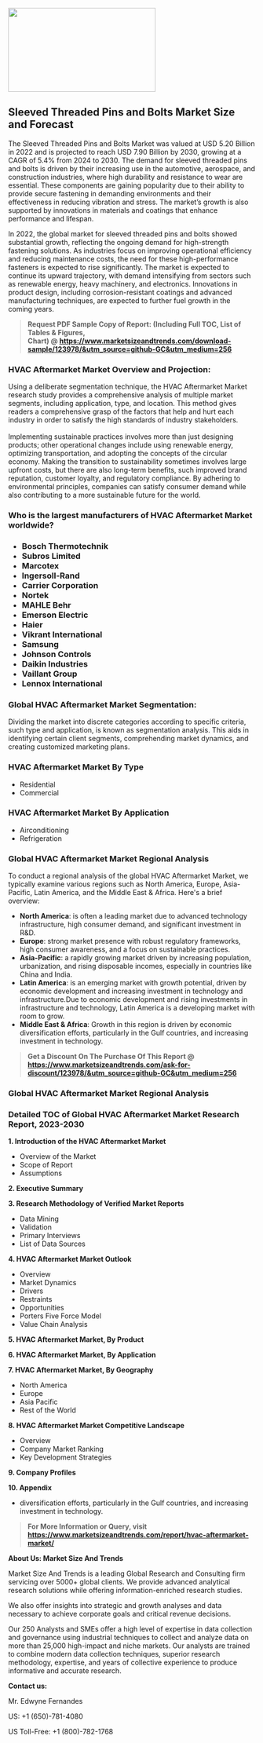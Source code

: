 <p><img class="alignnone size-medium wp-image-20088" src="https://ffe5etoiles.com/wp-content/uploads/2024/12/MST1-300x171.png" alt="" width="300" height="171" /></p><h2>Sleeved Threaded Pins and Bolts Market Size and Forecast</h2><p>The Sleeved Threaded Pins and Bolts Market was valued at USD 5.20 Billion in 2022 and is projected to reach USD 7.90 Billion by 2030, growing at a CAGR of 5.4% from 2024 to 2030. The demand for sleeved threaded pins and bolts is driven by their increasing use in the automotive, aerospace, and construction industries, where high durability and resistance to wear are essential. These components are gaining popularity due to their ability to provide secure fastening in demanding environments and their effectiveness in reducing vibration and stress. The market’s growth is also supported by innovations in materials and coatings that enhance performance and lifespan.</p><p>In 2022, the global market for sleeved threaded pins and bolts showed substantial growth, reflecting the ongoing demand for high-strength fastening solutions. As industries focus on improving operational efficiency and reducing maintenance costs, the need for these high-performance fasteners is expected to rise significantly. The market is expected to continue its upward trajectory, with demand intensifying from sectors such as renewable energy, heavy machinery, and electronics. Innovations in product design, including corrosion-resistant coatings and advanced manufacturing techniques, are expected to further fuel growth in the coming years.</p></p><blockquote id="" class=""><strong>Request PDF Sample Copy of Report: (Including Full TOC, List of Tables &amp; Figures, Chart)&nbsp;@&nbsp;<strong><a href="https://www.marketsizeandtrends.com/download-sample/123978/&utm_source=github-GC&utm_medium=256" target="_blank">https://www.marketsizeandtrends.com/download-sample/123978/&utm_source=github-GC&utm_medium=256</a></strong></strong></blockquote><h3 id="" class="">HVAC Aftermarket Market&nbsp;Overview and Projection:</h3><p id="" class="">Using a deliberate segmentation technique, the HVAC Aftermarket Market research study provides a comprehensive analysis of multiple market segments, including application, type, and location. This method gives readers a comprehensive grasp of the factors that help and hurt each industry in order to satisfy the high standards of industry stakeholders. <br /> <br />Implementing sustainable practices involves more than just designing products; other operational changes include using renewable energy, optimizing transportation, and adopting the concepts of the circular economy. Making the transition to sustainability sometimes involves large upfront costs, but there are also long-term benefits, such improved brand reputation, customer loyalty, and regulatory compliance. By adhering to environmental principles, companies can satisfy consumer demand while also contributing to a more sustainable future for the world.</p><h3 id="" class="">Who is the largest manufacturers of&nbsp;HVAC Aftermarket Market worldwide?</h3><h3 class=""><p><ul><li>Bosch Thermotechnik </li><li> Subros Limited </li><li> Marcotex </li><li> Ingersoll-Rand </li><li> Carrier Corporation </li><li> Nortek </li><li> MAHLE Behr </li><li> Emerson Electric </li><li> Haier </li><li> Vikrant International </li><li> Samsung </li><li> Johnson Controls </li><li> Daikin Industries </li><li> Vaillant Group </li><li> Lennox International</li></ul></p></h3><h3 id="" class="">Global&nbsp;HVAC Aftermarket Market Segmentation:</h3><p id="" class="">Dividing the market into discrete categories according to specific criteria, such type and application, is known as segmentation analysis. This aids in identifying certain client segments, comprehending market dynamics, and creating customized marketing plans.</p><h3 id="" class="">HVAC Aftermarket Market&nbsp;By Type</h3><p><p><ul><li>Residential</li><li> Commercial</p></li></ul></p></p><h3 id="" class="">HVAC Aftermarket Market&nbsp;By Application</h3><p class=""><p><ul><li>Airconditioning</li><li> Refrigeration</li></ul></p></p><h3 id="" class="">Global HVAC Aftermarket Market Regional Analysis</h3><p id="" class="">To conduct a regional analysis of the global HVAC Aftermarket Market, we typically examine various regions such as North America, Europe, Asia-Pacific, Latin America, and the Middle East &amp; Africa. Here's a brief overview:</p><ul><li><strong>North America</strong>: is often a leading market due to advanced technology infrastructure, high consumer demand, and significant investment in R&amp;D.</li><li><strong>Europe</strong>: strong market presence with robust regulatory frameworks, high consumer awareness, and a focus on sustainable practices.</li><li><strong>Asia-Pacific</strong>: a rapidly growing market driven by increasing population, urbanization, and rising disposable incomes, especially in countries like China and India.</li><li><strong>Latin America</strong>: is an emerging market with growth potential, driven by economic development and increasing investment in technology and infrastructure.Due to economic development and rising investments in infrastructure and technology, Latin America is a developing market with room to grow.</li><li><strong>Middle East &amp; Africa</strong>: Growth in this region is driven by economic diversification efforts, particularly in the Gulf countries, and increasing investment in technology.</li></ul><blockquote id="" class=""><strong>Get a Discount On The Purchase Of This Report @ <strong><a href="https://www.marketsizeandtrends.com/ask-for-discount/123978/&utm_source=github-GC&utm_medium=256" target="_blank">https://www.marketsizeandtrends.com/ask-for-discount/123978/&utm_source=github-GC&utm_medium=256</a></strong></strong></blockquote><h3 id="" class="">Global HVAC Aftermarket Market Regional Analysis</h3><h3 id="" class="">Detailed TOC of Global HVAC Aftermarket Market Research Report, 2023-2030</h3><p id="" class=""><strong>1. Introduction of the HVAC Aftermarket Market</strong></p><ul><li>Overview of the Market</li><li>Scope of Report</li><li>Assumptions</li></ul><p id="" class=""><strong>2. Executive Summary</strong></p><p id="" class=""><strong>3. Research Methodology of Verified Market Reports</strong></p><ul><li>Data Mining</li><li>Validation</li><li>Primary Interviews</li><li>List of Data Sources</li></ul><p id="" class=""><strong>4. HVAC Aftermarket Market Outlook</strong></p><ul><li>Overview</li><li>Market Dynamics</li><li>Drivers</li><li>Restraints</li><li>Opportunities</li><li>Porters Five Force Model</li><li>Value Chain Analysis</li></ul><p id="" class=""><strong>5. HVAC Aftermarket Market, By Product</strong></p><p id="" class=""><strong>6. HVAC Aftermarket Market, By Application</strong></p><p id="" class=""><strong>7. HVAC Aftermarket Market, By Geography</strong></p><ul><li>North America</li><li>Europe</li><li>Asia Pacific</li><li>Rest of the World</li></ul><p id="" class=""><strong>8. HVAC Aftermarket Market Competitive Landscape</strong></p><ul><li>Overview</li><li>Company Market Ranking</li><li>Key Development Strategies</li></ul><p id="" class=""><strong>9. Company Profiles</strong></p><p id="" class=""><strong>10. Appendix</strong></p><ul><li>diversification efforts, particularly in the Gulf countries, and increasing investment in technology.</li></ul><blockquote id="" class=""><strong>For More Information or Query, visit <strong><strong><a href="https://www.marketsizeandtrends.com/report/hvac-aftermarket-market/" target="_blank">https://www.marketsizeandtrends.com/report/hvac-aftermarket-market/</a></strong></strong></strong></blockquote><p id="" class=""><strong>About Us: Market Size And Trends</strong></p><p id="" class="">Market Size And Trends is a leading Global Research and Consulting firm servicing over 5000+ global clients. We provide advanced analytical research solutions while offering information-enriched research studies.</p><p id="" class="">We also offer insights into strategic and growth analyses and data necessary to achieve corporate goals and critical revenue decisions.</p><p id="" class="">Our 250 Analysts and SMEs offer a high level of expertise in data collection and governance using industrial techniques to collect and analyze data on more than 25,000 high-impact and niche markets. Our analysts are trained to combine modern data collection techniques, superior research methodology, expertise, and years of collective experience to produce informative and accurate research.</p><p id="" class=""><strong>Contact us:</strong></p><p id="" class="">Mr. Edwyne Fernandes</p><p id="" class="">US: +1 (650)-781-4080</p><p id="" class="">US Toll-Free: +1 (800)-782-1768</p>
